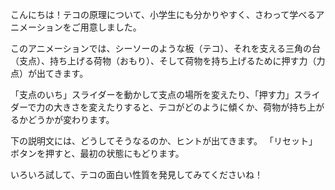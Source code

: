 こんにちは！テコの原理について、小学生にも分かりやすく、さわって学べるアニメーションをご用意しました。

このアニメーションでは、シーソーのような板（テコ）、それを支える三角の台（支点）、持ち上げる荷物（おもり）、そして荷物を持ち上げるために押す力（力点）が出てきます。

「支点のいち」スライダーを動かして支点の場所を変えたり、「押す力」スライダーで力の大きさを変えたりすると、テコがどのように傾くか、荷物が持ち上がるかどうかが変わります。

下の説明文には、どうしてそうなるのか、ヒントが出てきます。
「リセット」ボタンを押すと、最初の状態にもどります。

いろいろ試して、テコの面白い性質を発見してみてくださいね！
